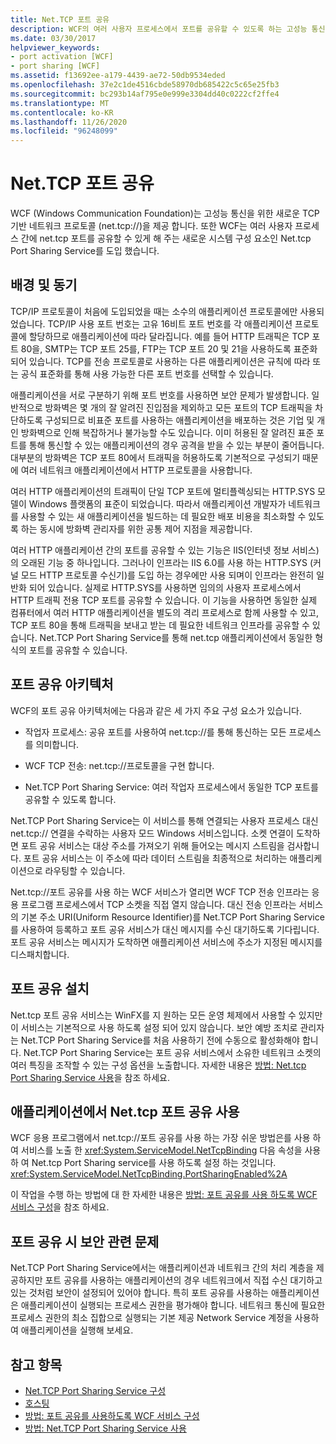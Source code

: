```yaml
---
title: Net.TCP 포트 공유
description: WCF의 여러 사용자 프로세스에서 포트를 공유할 수 있도록 하는 고성능 통신 및 서비스에 대 한 TCP 기반 프로토콜에 대해 알아봅니다.
ms.date: 03/30/2017
helpviewer_keywords:
- port activation [WCF]
- port sharing [WCF]
ms.assetid: f13692ee-a179-4439-ae72-50db9534eded
ms.openlocfilehash: 37e2c1de4516cbde58970db685422c5c65e25fb3
ms.sourcegitcommit: bc293b14af795e0e999e3304dd40c0222cf2ffe4
ms.translationtype: MT
ms.contentlocale: ko-KR
ms.lasthandoff: 11/26/2020
ms.locfileid: "96248099"
---
```

# <a name="nettcp-port-sharing"></a>Net.TCP 포트 공유

WCF (Windows Communication Foundation)는 고성능 통신을 위한 새로운 TCP 기반 네트워크 프로토콜 (net.tcp://)을 제공 합니다. 또한 WCF는 여러 사용자 프로세스 간에 net.tcp 포트를 공유할 수 있게 해 주는 새로운 시스템 구성 요소인 Net.tcp Port Sharing Service를 도입 했습니다.  
  
## <a name="background-and-motivation"></a>배경 및 동기  

 TCP/IP 프로토콜이 처음에 도입되었을 때는 소수의 애플리케이션 프로토콜에만 사용되었습니다. TCP/IP 사용 포트 번호는 고유 16비트 포트 번호를 각 애플리케이션 프로토콜에 할당하므로 애플리케이션에 따라 달라집니다. 예를 들어 HTTP 트래픽은 TCP 포트 80을, SMTP는 TCP 포트 25를, FTP는 TCP 포트 20 및 21을 사용하도록 표준화되어 있습니다. TCP를 전송 프로토콜로 사용하는 다른 애플리케이션은 규칙에 따라 또는 공식 표준화를 통해 사용 가능한 다른 포트 번호를 선택할 수 있습니다.  
  
 애플리케이션을 서로 구분하기 위해 포트 번호를 사용하면 보안 문제가 발생합니다. 일반적으로 방화벽은 몇 개의 잘 알려진 진입점을 제외하고 모든 포트의 TCP 트래픽을 차단하도록 구성되므로 비표준 포트를 사용하는 애플리케이션을 배포하는 것은 기업 및 개인 방화벽으로 인해 복잡하거나 불가능할 수도 있습니다. 이미 허용된 잘 알려진 표준 포트를 통해 통신할 수 있는 애플리케이션의 경우 공격을 받을 수 있는 부분이 줄어듭니다. 대부분의 방화벽은 TCP 포트 80에서 트래픽을 허용하도록 기본적으로 구성되기 때문에 여러 네트워크 애플리케이션에서 HTTP 프로토콜을 사용합니다.  
  
 여러 HTTP 애플리케이션의 트래픽이 단일 TCP 포트에 멀티플렉싱되는 HTTP.SYS 모델이 Windows 플랫폼의 표준이 되었습니다. 따라서 애플리케이션 개발자가 네트워크를 사용할 수 있는 새 애플리케이션을 빌드하는 데 필요한 배포 비용을 최소화할 수 있도록 하는 동시에 방화벽 관리자를 위한 공통 제어 지점을 제공합니다.  
  
 여러 HTTP 애플리케이션 간의 포트를 공유할 수 있는 기능은 IIS(인터넷 정보 서비스)의 오래된 기능 중 하나입니다. 그러나이 인프라는 IIS 6.0를 사용 하는 HTTP.SYS (커널 모드 HTTP 프로토콜 수신기)를 도입 하는 경우에만 사용 되며이 인프라는 완전히 일반화 되어 있습니다. 실제로 HTTP.SYS를 사용하면 임의의 사용자 프로세스에서 HTTP 트래픽 전용 TCP 포트를 공유할 수 있습니다. 이 기능을 사용하면 동일한 실제 컴퓨터에서 여러 HTTP 애플리케이션을 별도의 격리 프로세스로 함께 사용할 수 있고, TCP 포트 80을 통해 트래픽을 보내고 받는 데 필요한 네트워크 인프라를 공유할 수 있습니다. Net.TCP Port Sharing Service를 통해 net.tcp 애플리케이션에서 동일한 형식의 포트를 공유할 수 있습니다.  
  
## <a name="port-sharing-architecture"></a>포트 공유 아키텍처  

 WCF의 포트 공유 아키텍처에는 다음과 같은 세 가지 주요 구성 요소가 있습니다.  
  
- 작업자 프로세스: 공유 포트를 사용하여 net.tcp://를 통해 통신하는 모든 프로세스를 의미합니다.  
  
- WCF TCP 전송: net.tcp://프로토콜을 구현 합니다.  
  
- Net.TCP Port Sharing Service: 여러 작업자 프로세스에서 동일한 TCP 포트를 공유할 수 있도록 합니다.  
  
 Net.TCP Port Sharing Service는 이 서비스를 통해 연결되는 사용자 프로세스 대신 net.tcp:// 연결을 수락하는 사용자 모드 Windows 서비스입니다. 소켓 연결이 도착하면 포트 공유 서비스는 대상 주소를 가져오기 위해 들어오는 메시지 스트림을 검사합니다. 포트 공유 서비스는 이 주소에 따라 데이터 스트림을 최종적으로 처리하는 애플리케이션으로 라우팅할 수 있습니다.  
  
 Net.tcp://포트 공유를 사용 하는 WCF 서비스가 열리면 WCF TCP 전송 인프라는 응용 프로그램 프로세스에서 TCP 소켓을 직접 열지 않습니다. 대신 전송 인프라는 서비스의 기본 주소 URI(Uniform Resource Identifier)를 Net.TCP Port Sharing Service를 사용하여 등록하고 포트 공유 서비스가 대신 메시지를 수신 대기하도록 기다립니다.  포트 공유 서비스는 메시지가 도착하면 애플리케이션 서비스에 주소가 지정된 메시지를 디스패치합니다.  
  
## <a name="installing-port-sharing"></a>포트 공유 설치  

 Net.tcp 포트 공유 서비스는 WinFX를 지 원하는 모든 운영 체제에서 사용할 수 있지만이 서비스는 기본적으로 사용 하도록 설정 되어 있지 않습니다. 보안 예방 조치로 관리자는 Net.TCP Port Sharing Service를 처음 사용하기 전에 수동으로 활성화해야 합니다. Net.TCP Port Sharing Service는 포트 공유 서비스에서 소유한 네트워크 소켓의 여러 특징을 조작할 수 있는 구성 옵션을 노출합니다. 자세한 내용은 [방법: Net.tcp Port Sharing Service 사용](how-to-enable-the-net-tcp-port-sharing-service.md)을 참조 하세요.  
  
## <a name="using-nettcp-port-sharing-in-an-application"></a>애플리케이션에서 Net.tcp 포트 공유 사용  

 WCF 응용 프로그램에서 net.tcp://포트 공유를 사용 하는 가장 쉬운 방법은를 사용 하 여 서비스를 노출 한 <xref:System.ServiceModel.NetTcpBinding> 다음 속성을 사용 하 여 Net.tcp Port Sharing service를 사용 하도록 설정 하는 것입니다. <xref:System.ServiceModel.NetTcpBinding.PortSharingEnabled%2A>  
  
 이 작업을 수행 하는 방법에 대 한 자세한 내용은 [방법: 포트 공유를 사용 하도록 WCF 서비스 구성](how-to-configure-a-wcf-service-to-use-port-sharing.md)을 참조 하세요.  
  
## <a name="security-implications-of-port-sharing"></a>포트 공유 시 보안 관련 문제  

 Net.TCP Port Sharing Service에서는 애플리케이션과 네트워크 간의 처리 계층을 제공하지만 포트 공유를 사용하는 애플리케이션의 경우 네트워크에서 직접 수신 대기하고 있는 것처럼 보안이 설정되어 있어야 합니다. 특히 포트 공유를 사용하는 애플리케이션은 애플리케이션이 실행되는 프로세스 권한을 평가해야 합니다. 네트워크 통신에 필요한 프로세스 권한의 최소 집합으로 실행되는 기본 제공 Network Service 계정을 사용하여 애플리케이션을 실행해 보세요.  
  
## <a name="see-also"></a>참고 항목

- [Net.TCP Port Sharing Service 구성](configuring-the-net-tcp-port-sharing-service.md)
- [호스팅](hosting.md)
- [방법: 포트 공유를 사용하도록 WCF 서비스 구성](how-to-configure-a-wcf-service-to-use-port-sharing.md)
- [방법: Net.TCP Port Sharing Service 사용](how-to-enable-the-net-tcp-port-sharing-service.md)
